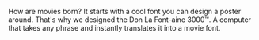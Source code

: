 How are movies born? It starts with a cool font you can design a poster around. 
That's why we designed the Don La Font-aine 3000™. 
A computer that takes any phrase and instantly translates it into a movie font.
